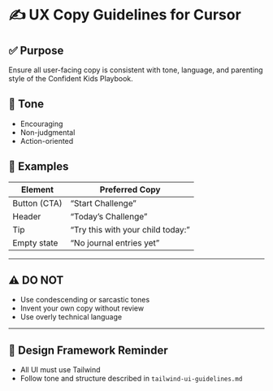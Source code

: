 # ✍️ UX Copy Guidelines for Cursor

## ✅ Purpose

Ensure all user-facing copy is consistent with tone, language, and parenting style of the Confident Kids Playbook.

## 🎯 Tone

- Encouraging
- Non-judgmental
- Action-oriented

## 📝 Examples

| Element         | Preferred Copy                        |
|-----------------|----------------------------------------|
| Button (CTA)    | “Start Challenge”                     |
| Header          | “Today’s Challenge”                   |
| Tip             | “Try this with your child today:”     |
| Empty state     | “No journal entries yet”              |

---

## ⚠️ DO NOT

- Use condescending or sarcastic tones
- Invent your own copy without review
- Use overly technical language



---

## 🎨 Design Framework Reminder

- All UI must use Tailwind
- Follow tone and structure described in `tailwind-ui-guidelines.md`
